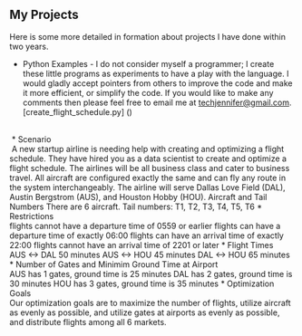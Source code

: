 ## My Projects
  
Here is some more detailed in formation about projects I have done within two years.

* Python Examples - I do not consider myself a programmer; I create these little programs as experiments to have a play with the language. I would gladly accept pointers from others to improve the code and make it more efficient, or simplify the code. If you would like to make any comments then please feel free to email me at techjennifer@gmail.com.
[create_flight_schedule.py] () 
<br>
  * Scenario <br>
  A new startup airline is needing help with creating and optimizing a flight schedule. They have hired you as a
  data scientist to create and optimize a flight schedule. The airlines will be all business class and cater to
  business travel. All aircraft are configured exactly the same and can fly any route in the system interchangeably.
  The airline will serve Dallas Love Field (DAL), Austin Bergstrom (AUS), and Houston Hobby (HOU). 
  Aircraft and Tail Numbers
  There are 6 aircraft. Tail numbers: T1, T2, T3, T4, T5, T6
  * Restrictions <br>
  flights cannot have a departure time of 0559 or earlier
  flights can have a departure time of exactly 06:00
  flights can have an arrival time of exactly 22:00
  flights cannot have an arrival time of 2201 or later
  * Flight Times <br>
  AUS <-> DAL 50 minutes
  AUS <-> HOU 45 minutes
  DAL <-> HOU 65 minutes
  * Number of Gates and Minimim Ground Time at Airport <br>
  AUS has 1 gates, ground time is 25 minutes 
  DAL has 2 gates, ground time is 30 minutes
  HOU has 3 gates, ground time is 35 minutes
  * Optimization Goals <br>
  Our optimization goals are to maximize the number of flights, utilize aircraft as evenly as possible, 
  and utilize gates at airports as evenly as possible, and distribute flights among all 6 markets.
